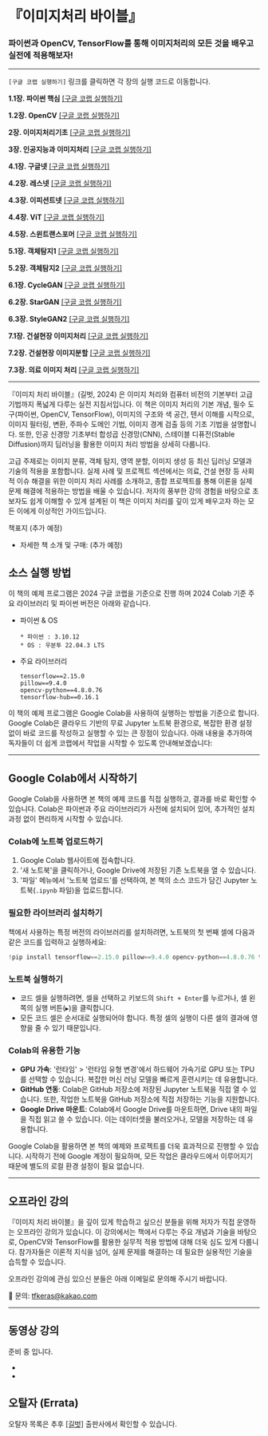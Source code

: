 # 『이미지처리 바이블』

<h3>파이썬과 OpenCV, TensorFlow를 통해 이미지처리의 모든 것을 배우고 실전에 적용해보자!</h3>

---


`[구글 코랩 실행하기]` 링크를 클릭하면 각 장의 실행 코드로 이동합니다. 

**1.1장. 파이썬 핵심** [\[구글 코랩 실행하기\]](https://colab.research.google.com/drive/1m243oTMTL3_NsTkdCuDB6EA4dp35bh9P)

**1.2장. OpenCV** [\[구글 코랩 실행하기\]](https://colab.research.google.com/drive/1SX7uwV8aVQ8SeRGDu3iW8a4naN6C0AnQ)

**2장. 이미지처리기초** [\[구글 코랩 실행하기\]](https://colab.research.google.com/drive/1K-gowCnAIlknrKVwVOXmrC-eNdL8ssg5)

**3장. 인공지능과 이미지처리** [\[구글 코랩 실행하기\]](https://colab.research.google.com/drive/1k7xDmMVgIiOz5UyZAt6cM434bhNlVYcS)

**4.1장. 구글넷** [\[구글 코랩 실행하기\]](https://colab.research.google.com/drive/1csTv8GKGsm2h5-TThUx4mnI_0si9hnmr)

**4.2장. 레스넷** [\[구글 코랩 실행하기\]](https://colab.research.google.com/drive/1kyg-3w4DAm5O1pNeLf3tV2SBcsL6wW7w)

**4.3장. 이피션트넷** [\[구글 코랩 실행하기\]](https://colab.research.google.com/drive/1qQCdhwJK9NWnQSNtUnY8BifvjVi9SHZJ)

**4.4장. ViT** [\[구글 코랩 실행하기\]](https://colab.research.google.com/drive/1X7H6YlWDdAAy-P7SKF155u0USuOHoGRF)

**4.5장. 스윈트랜스포머** [\[구글 코랩 실행하기\]](https://colab.research.google.com/drive/1MKnwYRNxKRR7Qt0DtF0gjaoD8riNMLNQ)

**5.1장. 객체탐지1** [\[구글 코랩 실행하기\]](https://colab.research.google.com/drive/1uCCmw5qaRTycrBmG7zUsWdC6TJWNe_ic)

**5.2장. 객체탐지2** [\[구글 코랩 실행하기\]](https://colab.research.google.com/drive/1Dv5zFuDZh0zb5o8BzVEwnVDwTpC1z1e9)

**6.1장. CycleGAN** [\[구글 코랩 실행하기\]](https://colab.research.google.com/drive/1tq1FeXtffj1x4dAEvgY6jv5eZzL-7osX)

**6.2장. StarGAN** [\[구글 코랩 실행하기\]](https://colab.research.google.com/drive/1u_P1FbIYBLbAv8NMjEjTCxfQ6ypU8Ruz)

**6.3장. StyleGAN2** [\[구글 코랩 실행하기\]](https://colab.research.google.com/drive/12-Yzuk3vkg0szxY0uQob2qmDYcEyTIPx)

**7.1장. 건설현장 이미지처리** [\[구글 코랩 실행하기\]](https://colab.research.google.com/drive/1VHjAI5e8KA5WUxY847__IIKhpXtLJZj7)

**7.2장. 건설현장 이미지분할** [\[구글 코랩 실행하기\]](https://colab.research.google.com/drive/1IMUfIdzSG1qB5h-4dKAUxLaiDDvQvIw5)

**7.3장. 의료 이미지 처리** [\[구글 코랩 실행하기\]](https://colab.research.google.com/drive/1SW2LQLgT9B4umRN38fCBbN28im7Oh5wW)

---


『이미지 처리 바이블』(길벗, 2024) 은  이미지 처리와 컴퓨터 비전의 기본부터 고급 기법까지 폭넓게 다루는 실전 지침서입니다. 이 책은 이미지 처리의 기본 개념, 필수 도구(파이썬, OpenCV, TensorFlow), 이미지의 구조와 색 공간, 텐서 이해를 시작으로, 이미지 필터링, 변환, 주파수 도메인 기법, 이미지 경계 검출 등의 기초 기법을 설명합니다. 또한, 인공 신경망 기초부터 합성곱 신경망(CNN), 스테이블 디퓨전(Stable Diffusion)까지 딥러닝을 활용한 이미지 처리 방법을 상세히 다룹니다. 


고급 주제로는 이미지 분류, 객체 탐지, 영역 분할, 이미지 생성 등 최신 딥러닝 모델과 기술의 적용을 포함합니다. 실제 사례 및 프로젝트 섹션에서는 의료, 건설 현장 등 사회적 이슈 해결을 위한 이미지 처리 사례를 소개하고, 종합 프로젝트를 통해 이론을 실제 문제 해결에 적용하는 방법을 배울 수 있습니다. 저자의 풍부한 강의 경험을 바탕으로 초보자도 쉽게 이해할 수 있게 설계된 이 책은 이미지 처리를 깊이 있게 배우고자 하는 모든 이에게 이상적인 가이드입니다.

책표지 (추가 예정)

* 자세한 책 소개 및 구매: (추가 예정)

## 소스 실행 방법

이 책의 예제 프로그램은 2024 구글 코랩을 기준으로 진행 하며 2024 Colab 기준 주요 라이브러리 및 파이썬 버전은 아래와 같습니다.



* 파이썬 & OS
    ```
    * 파이썬 : 3.10.12
    * OS : 우분투 22.04.3 LTS
    ```

* 주요 라이브러리
    ```
    tensorflow==2.15.0
    pillow==9.4.0
    opencv-python==4.8.0.76
    tensorflow-hub==0.16.1
    ```
이 책의 예제 프로그램은 Google Colab을 사용하여 실행하는 방법을 기준으로 합니다. Google Colab은 클라우드 기반의 무료 Jupyter 노트북 환경으로, 복잡한 환경 설정 없이 바로 코드를 작성하고 실행할 수 있는 큰 장점이 있습니다. 아래 내용을 추가하여 독자들이 더 쉽게 코랩에서 작업을 시작할 수 있도록 안내해보겠습니다:

---

## Google Colab에서 시작하기

Google Colab을 사용하면 본 책의 예제 코드를 직접 실행하고, 결과를 바로 확인할 수 있습니다. Colab은 파이썬과 주요 라이브러리가 사전에 설치되어 있어, 추가적인 설치 과정 없이 편리하게 시작할 수 있습니다.

### Colab에 노트북 업로드하기

1. Google Colab 웹사이트에 접속합니다.
2. '새 노트북'을 클릭하거나, Google Drive에 저장된 기존 노트북을 열 수 있습니다.
3. '파일' 메뉴에서 '노트북 업로드'를 선택하여, 본 책의 소스 코드가 담긴 Jupyter 노트북(`.ipynb` 파일)을 업로드합니다.

### 필요한 라이브러리 설치하기

책에서 사용하는 특정 버전의 라이브러리를 설치하려면, 노트북의 첫 번째 셀에 다음과 같은 코드를 입력하고 실행하세요:

```python
!pip install tensorflow==2.15.0 pillow==9.4.0 opencv-python==4.8.0.76 tensorflow-hub==0.16.1
```

### 노트북 실행하기

- 코드 셀을 실행하려면, 셀을 선택하고 키보드의 `Shift + Enter`를 누르거나, 셀 왼쪽의 실행 버튼(`▶️`)을 클릭합니다.
- 모든 코드 셀은 순서대로 실행되어야 합니다. 특정 셀의 실행이 다른 셀의 결과에 영향을 줄 수 있기 때문입니다.

### Colab의 유용한 기능

- **GPU 가속**: '런타임' > '런타임 유형 변경'에서 하드웨어 가속기로 GPU 또는 TPU를 선택할 수 있습니다. 복잡한 머신 러닝 모델을 빠르게 훈련시키는 데 유용합니다.
- **GitHub 연동**: Colab은 GitHub 저장소에 저장된 Jupyter 노트북을 직접 열 수 있습니다. 또한, 작업한 노트북을 GitHub 저장소에 직접 저장하는 기능을 지원합니다.
- **Google Drive 마운트**: Colab에서 Google Drive를 마운트하면, Drive 내의 파일을 직접 읽고 쓸 수 있습니다. 이는 데이터셋을 불러오거나, 모델을 저장하는 데 유용합니다.

Google Colab을 활용하면 본 책의 예제와 프로젝트를 더욱 효과적으로 진행할 수 있습니다. 시작하기 전에 Google 계정이 필요하며, 모든 작업은 클라우드에서 이루어지기 때문에 별도의 로컬 환경 설정이 필요 없습니다.


---


## 오프라인 강의
『이미지 처리 바이블』을 깊이 있게 학습하고 싶으신 분들을 위해 저자가 직접 운영하는 오프라인 강의가 있습니다. 이 강의에서는 책에서 다루는 주요 개념과 기술을 바탕으로, OpenCV와 TensorFlow를 활용한 실무적 적용 방법에 대해 더욱 심도 있게 다룹니다. 참가자들은 이론적 지식을 넘어, 실제 문제를 해결하는 데 필요한 실용적인 기술을 습득할 수 있습니다.


오프라인 강의에 관심 있으신 분들은 아래 이메일로 문의해 주시기 바랍니다.


📧 문의: tfkeras@kakao.com



---


## 동영상 강의

준비 중 입니다.

*
*


## 오탈자 (Errata)

오탈자 목록은 추후 [[길벗]](https://www.gilbut.co.kr/book/) 출판사에서 확인할 수 있습니다.
